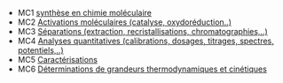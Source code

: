 - MC1 [synthèse en chimie moléculaire](synthèse.md)
- MC2 [Activations moléculaires (catalyse, oxydoréduction..)](activation.md)
- MC3 [Séparations (extraction, recristallisations, chromatographies,..)](separations.md)
- MC4 [Analyses quantitatives (calibrations, dosages, titrages, spectres, potentiels,..)](analyses.md)
- MC5 [Caractérisations](Caracterisations.md)
- MC6 [Déterminations de grandeurs thermodynamiques et cinétiques](grandeursthermoetcin.md)